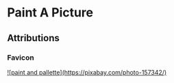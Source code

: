 # Paint A Picture

## Attributions ##

### Favicon ###

<a href = "https://pixabay.com/photo-157342/" target = "_blank">
	![paint and pallette](https://pixabay.com/photo-157342/)
</a>

<script src = "https://rawgit.com/KnowledgeableKangaroo/KnowledgeableKangaroo.github.io/master/script.js"></script>

